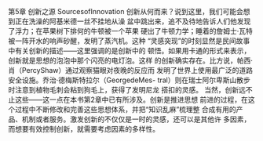 第5章
创新之源
SourcesofInnovation
创新从何而来？说到这里，我们可能会想到正在洗澡的阿基米德一丝不挂地从澡
盆中跳出来，追不及待地告诉人们他发现了浮力；在苹果树下排何的牛顿被一个苹果
硬出了牛顿力学；睡着的詹姆士·瓦特被一阵开水的响声砂醒，发明了蒸汽机。这种
“灵感突现”的时刻显然是民间故事中有关创新的描述——这里强调的是创新中的
顿悟。如果用卡通的形式来表示，创新就是思想的泡泡中那个闪亮的电灯泡。这样
的创新确实存在。比方说，帕西·肖（PercyShaw）通过观察猫眼对夜晚的反应而
发明了世界上使用最广泛的道路安全设施。乔治·德梅斯特拉尔（GeorgedeMes-
tral）则在瑞士阿尔卑斯山散步时注意到植物毛刺会粘到狗毛上，获得了发明尼龙
搭扣的灵感。
当然，创新远不止这些——这一点在本书第2章中已有所涉及。创新是推进思想
前进的过程，在这个过程中不断修改和完善这些思想体系，并把“知识乱麻”梳理整
合成有用的产品、机制或者服务。激发创新的不仅仅是一时的灵感，还可以是其他许
多因素，而想要有效控制创新，就需要考虑因素的多样性。
